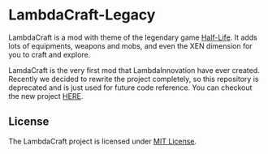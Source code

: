 LambdaCraft-Legacy
===

LambdaCraft is a mod with theme of the legendary game [Half-Life](https://en.wikipedia.org/wiki/Half-life). It adds lots of equipments, weapons and mobs, and even the XEN dimension for you to craft and explore.

LamdaCraft is the very first mod that LambdaInnovation have ever created. Recently we decided to rewrite the project completely, so this repository is deprecated and is just used for future code reference. You can checkout the new project [HERE](https://github.com/LambdaInnovation/LambdaCraft).


## License

The LambdaCraft project is licensed under [MIT License](https://mit-license.org/).
